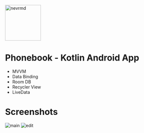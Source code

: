 [<img alt="nevrmd" src="https://github.com/nevrmd.png" width="117">](https://github.com/nevrmd)
# Phonebook - Kotlin Android App
- MVVM
- Data Binding
- Room DB
- Recycler View
- LiveData
# Screenshots
![main](https://github.com/user-attachments/assets/623ead59-080a-4b91-a1d2-159f476800e7 "Two saved phone cards (Save and Clear)")
![edit](https://github.com/user-attachments/assets/ebbfbf92-2874-4816-ad2b-ac974ed4fc1c "When clicked on one of the phone cards (Upd and Del)")
